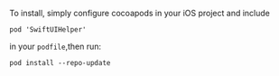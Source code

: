 To install, simply configure cocoapods in your iOS project and include 

`pod 'SwiftUIHelper'`

in your `podfile`,then run:

`pod install --repo-update`

